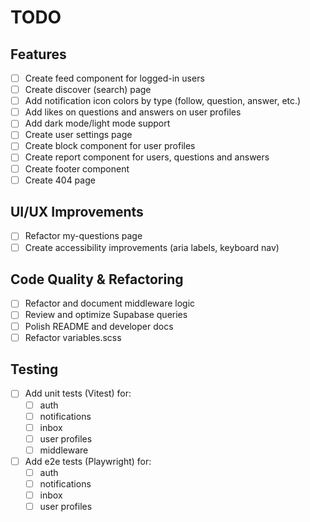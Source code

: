 # TODO

## Features

- [ ] Create feed component for logged-in users
- [ ] Create discover (search) page
- [ ] Add notification icon colors by type (follow, question, answer, etc.)
- [ ] Add likes on questions and answers on user profiles
- [ ] Add dark mode/light mode support
- [ ] Create user settings page
- [ ] Create block component for user profiles
- [ ] Create report component for users, questions and answers
- [ ] Create footer component
- [ ] Create 404 page

## UI/UX Improvements

- [ ] Refactor my-questions page
- [ ] Create accessibility improvements (aria labels, keyboard nav)

## Code Quality & Refactoring

- [ ] Refactor and document middleware logic
- [ ] Review and optimize Supabase queries
- [ ] Polish README and developer docs
- [ ] Refactor variables.scss

## Testing

- [ ] Add unit tests (Vitest) for:
    - [ ] auth
    - [ ] notifications
    - [ ] inbox
    - [ ] user profiles
    - [ ] middleware
- [ ] Add e2e tests (Playwright) for:
    - [ ] auth
    - [ ] notifications
    - [ ] inbox
    - [ ] user profiles
